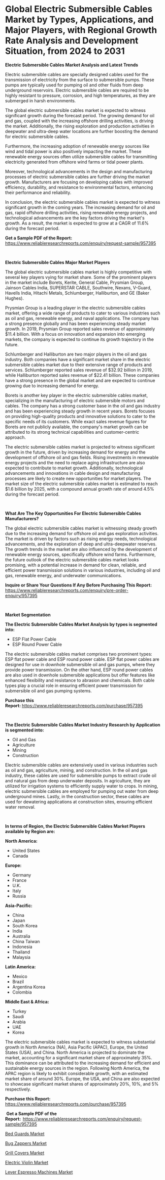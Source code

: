 <p><h1>Global Electric Submersible Cables Market by Types, Applications, and Major Players, with Regional Growth Rate Analysis and Development Situation, from 2024 to 2031</h1></p><p><strong>Electric Submersible Cables Market Analysis and Latest Trends</strong></p>
<p><p>Electric submersible cables are specially designed cables used for the transmission of electricity from the surface to submersible pumps. These pumps are typically used for pumping oil and other fluids from deep underground reservoirs. Electric submersible cables are required to be highly resistant to pressure, corrosion, and high temperatures, as they are submerged in harsh environments.</p><p>The global electric submersible cables market is expected to witness significant growth during the forecast period. The growing demand for oil and gas, coupled with the increasing offshore drilling activities, is driving the market. Additionally, the rising exploration and production activities in deepwater and ultra-deep water locations are further boosting the demand for electric submersible cables.</p><p>Furthermore, the increasing adoption of renewable energy sources like wind and tidal power is also positively impacting the market. These renewable energy sources often utilize submersible cables for transmitting electricity generated from offshore wind farms or tidal power plants.</p><p>Moreover, technological advancements in the design and manufacturing processes of electric submersible cables are further driving the market growth. Manufacturers are focusing on developing cables with improved efficiency, durability, and resistance to environmental factors, enhancing their performance and reliability.</p><p>In conclusion, the electric submersible cables market is expected to witness significant growth in the coming years. The increasing demand for oil and gas, rapid offshore drilling activities, rising renewable energy projects, and technological advancements are the key factors driving the market's growth. As a result, the market is expected to grow at a CAGR of 11.6% during the forecast period.</p></p>
<p><strong>Get a Sample PDF of the Report:&nbsp;</strong> <a href="https://www.reliableresearchreports.com/enquiry/request-sample/957395">https://www.reliableresearchreports.com/enquiry/request-sample/957395</a></p>
<p>&nbsp;</p>
<p><strong>Electric Submersible Cables Major Market Players</strong></p>
<p><p>The global electric submersible cables market is highly competitive with several key players vying for market share. Some of the prominent players in the market include Borets, Kerite, General Cable, Prysmian Group, Jainson Cables India, SUPERSTAR CABLE, Southwire, Nexans, V-Guard, Havells India, Hitachi Metals, Schlumberger, Halliburton, and GE (Baker Hughes).</p><p>Prysmian Group is a leading player in the electric submersible cables market, offering a wide range of products to cater to various industries such as oil and gas, renewable energy, and naval applications. The company has a strong presence globally and has been experiencing steady market growth. In 2019, Prysmian Group reported sales revenue of approximately $11.4 billion. With a focus on innovation and expansion into emerging markets, the company is expected to continue its growth trajectory in the future.</p><p>Schlumberger and Halliburton are two major players in the oil and gas industry. Both companies have a significant market share in the electric submersible cables market due to their extensive range of products and services. Schlumberger reported sales revenue of $32.92 billion in 2019, while Halliburton reported sales revenue of $22.41 billion. These companies have a strong presence in the global market and are expected to continue growing due to increasing demand for energy.</p><p>Borets is another key player in the electric submersible cables market, specializing in the manufacturing of electric submersible motors and cables. The company has a strong customer base in the oil and gas industry and has been experiencing steady growth in recent years. Borets focuses on providing high-quality products and innovative solutions to cater to the specific needs of its customers. While exact sales revenue figures for Borets are not publicly available, the company's market growth can be attributed to its strong technical capabilities and customer-centric approach.</p><p>The electric submersible cables market is projected to witness significant growth in the future, driven by increasing demand for energy and the development of offshore oil and gas fields. Rising investments in renewable energy projects and the need to replace aging infrastructure are also expected to contribute to market growth. Additionally, technological advancements and innovations in cable design and manufacturing processes are likely to create new opportunities for market players. The market size of the electric submersible cables market is estimated to reach $1.6 billion by 2025, with a compound annual growth rate of around 4.5% during the forecast period.</p></p>
<p>&nbsp;</p>
<p><strong>What Are The Key Opportunities For Electric Submersible Cables Manufacturers?</strong></p>
<p><p>The global electric submersible cables market is witnessing steady growth due to the increasing demand for offshore oil and gas exploration activities. The market is driven by factors such as rising energy needs, technological advancements, and the exploration of deep and ultra-deepwater reserves. The growth trends in the market are also influenced by the development of renewable energy sources, specifically offshore wind farms. Furthermore, the future outlook of the electric submersible cables market looks promising, with a potential increase in demand for clean, reliable, and efficient power transmission solutions in various industries, including oil and gas, renewable energy, and underwater communications.</p></p>
<p><strong>Inquire or Share Your Questions If Any Before Purchasing This Report:</strong> <a href="https://www.reliableresearchreports.com/enquiry/pre-order-enquiry/957395">https://www.reliableresearchreports.com/enquiry/pre-order-enquiry/957395</a></p>
<p>&nbsp;</p>
<p><strong>Market Segmentation</strong></p>
<p><strong>The Electric Submersible Cables Market Analysis by types is segmented into:</strong></p>
<p><ul><li>ESP Flat Power Cable</li><li>ESP Round Power Cable</li></ul></p>
<p><p>The electric submersible cables market comprises two prominent types: ESP flat power cable and ESP round power cable. ESP flat power cables are designed for use in downhole submersible oil and gas pumps, where they provide power transmission. On the other hand, ESP round power cables are also used in downhole submersible applications but offer features like enhanced flexibility and resistance to abrasion and chemicals. Both cable types play a crucial role in ensuring efficient power transmission for submersible oil and gas pumping systems.</p></p>
<p><strong>Purchase this Report:&nbsp;</strong><a href="https://www.reliableresearchreports.com/purchase/957395">https://www.reliableresearchreports.com/purchase/957395</a></p>
<p>&nbsp;</p>
<p><strong>The Electric Submersible Cables Market Industry Research by Application is segmented into:</strong></p>
<p><ul><li>Oil and Gas</li><li>Agriculture</li><li>Mining</li><li>Construction</li></ul></p>
<p><p>Electric submersible cables are extensively used in various industries such as oil and gas, agriculture, mining, and construction. In the oil and gas industry, these cables are used for submersible pumps to extract crude oil and natural gas from deep underwater deposits. In agriculture, they are utilized for irrigation systems to efficiently supply water to crops. In mining, electric submersible cables are employed for pumping out water from deep underground mines. Lastly, in the construction sector, these cables are used for dewatering applications at construction sites, ensuring efficient water removal.</p></p>
<p>&nbsp;</p>
<p><strong>In terms of Region, the Electric Submersible Cables Market Players available by Region are:</strong></p>
<p>
    <p> <strong> North America: </strong>
        <ul>
            <li>United States</li>
            <li>Canada</li>
        </ul>
        </p> 
    <p> <strong> Europe: </strong>
        <ul>
            <li>Germany</li>
            <li>France</li>
            <li>U.K.</li>
            <li>Italy</li>
            <li>Russia</li>
        </ul>
        </p> 
    <p> <strong> Asia-Pacific: </strong>
        <ul>
            <li>China</li>
            <li>Japan</li>
            <li>South Korea</li>
            <li>India</li>
            <li>Australia</li>
            <li>China Taiwan</li>
            <li>Indonesia</li>
            <li>Thailand</li>
            <li>Malaysia</li>
        </ul>
        </p> 
    <p> <strong> Latin America: </strong>
        <ul>
            <li>Mexico</li>
            <li>Brazil</li>
            <li>Argentina Korea</li>
            <li>Colombia</li>
        </ul>
        </p> 
    <p> <strong> Middle East & Africa: </strong>
        <ul>
            <li>Turkey</li>
            <li>Saudi</li>
            <li>Arabia</li>
            <li>UAE</li>
            <li>Korea</li>
        </ul>
    </p>
    </p>
<p><p>The electric submersible cables market is expected to witness substantial growth in North America (NA), Asia Pacific (APAC), Europe, the United States (USA), and China. North America is projected to dominate the market, accounting for a significant market share of approximately 35%. This dominance can be attributed to the increasing demand for efficient and sustainable energy sources in the region. Following North America, the APAC region is likely to exhibit considerable growth, with an estimated market share of around 30%. Europe, the USA, and China are also expected to showcase significant market shares of approximately 20%, 10%, and 5% respectively.</p></p>
<p><strong>Purchase this Report: </strong><a href="https://www.reliableresearchreports.com/purchase/957395">https://www.reliableresearchreports.com/purchase/957395</a></p>
<p>&nbsp;<strong>Get a Sample PDF of the Report:&nbsp;&nbsp;</strong><a href="https://www.reliableresearchreports.com/enquiry/request-sample/957395">https://www.reliableresearchreports.com/enquiry/request-sample/957395</a></p>
<p><strong></strong></p>
<p><p><a href="https://medium.com/@kejsioni/bed-guards-market-size-reveals-the-best-marketing-channels-in-global-industry-77276523a1e9">Bed Guards Market</a></p><p><a href="https://medium.com/@kejsioni/analyzing-bug-zappers-market-global-industry-perspective-and-forecast-2024-to-2031-d49e53783088">Bug Zappers Market</a></p><p><a href="https://medium.com/@kejsioni/grill-covers-market-comprehensive-assessment-by-type-application-and-geography-1c298b3f985b">Grill Covers Market</a></p><p><a href="https://medium.com/@kejsioni/electric-violin-market-size-cagr-trends-2024-2030-2657047359cf">Electric Violin Market</a></p><p><a href="https://medium.com/@kejsioni/lever-espresso-machines-market-size-market-outlook-and-market-forecast-2024-to-2031-fd08a0060e6c">Lever Espresso Machines Market</a></p></p>